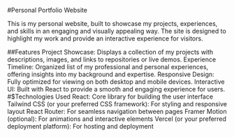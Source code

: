 #Personal Portfolio Website

This is my personal website, built to showcase my projects, experiences, and skills in an engaging and visually appealing way. The site is designed to highlight my work and provide an interactive experience for visitors.

##Features
Project Showcase: Displays a collection of my projects with descriptions, images, and links to repositories or live demos.
Experience Timeline: Organized list of my professional and personal experiences, offering insights into my background and expertise.
Responsive Design: Fully optimized for viewing on both desktop and mobile devices.
Interactive UI: Built with React to provide a smooth and engaging experience for users.
#$Technologies Used
React: Core library for building the user interface
Tailwind CSS (or your preferred CSS framework): For styling and responsive layout
React Router: For seamless navigation between pages
Framer Motion (optional): For animations and interactive elements
Vercel (or your preferred deployment platform): For hosting and deployment